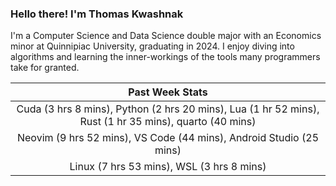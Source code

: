 
### Hello there! I'm Thomas Kwashnak

I'm a Computer Science and Data Science double major with an Economics
minor at Quinnipiac University, graduating in 2024.
I enjoy diving into algorithms and learning the inner-workings of the tools
many programmers take for granted.

| Past Week Stats |
| :---: |
| Cuda (3 hrs 8 mins), Python (2 hrs 20 mins), Lua (1 hr 52 mins), Rust (1 hr 35 mins), quarto (40 mins) |
| Neovim (9 hrs 52 mins), VS Code (44 mins), Android Studio (25 mins) |
| Linux (7 hrs 53 mins), WSL (3 hrs 8 mins) |

